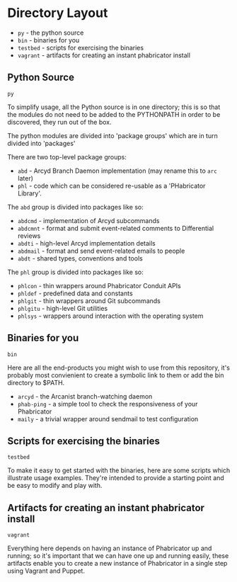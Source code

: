 Directory Layout
================

* `py` - the python source
* `bin` - binaries for you
* `testbed` - scripts for exercising the binaries
* `vagrant` - artifacts for creating an instant phabricator install

Python Source
-------------

`py`

To simplify usage, all the Python source is in one directory; this is so
that the modules do not need to be added to the PYTHONPATH in order to be
discovered, they run out of the box.

The python modules are divided into 'package groups' which are in turn
divided into 'packages'

There are two top-level package groups:
* `abd` - Arcyd Branch Daemon implementation (may rename this to `arc` later)
* `phl` - code which can be considered re-usable as a 'PHabricator Library'.

The `abd` group is divided into packages like so:
* `abdcmd` - implementation of Arcyd subcommands
* `abdcmnt` - format and submit event-related comments to Differential reviews
* `abdti` - high-level Arcyd implementation details
* `abdmail` - format and send event-related emails to people
* `abdt` - shared types, conventions and tools

The `phl` group is divided into packages like so:
* `phlcon` - thin wrappers around Phabricator Conduit APIs
* `phldef` - predefined data and constants
* `phlgit` - thin wrappers around Git subcommands
* `phlgitu` - high-level Git utilities
* `phlsys` - wrappers around interaction with the operating system

Binaries for you
----------------

`bin`

Here are all the end-products you might wish to use from this repository,
it's probably most convienient to create a symbolic link to them or add
the bin directory to $PATH.

* `arcyd` - the Arcanist branch-watching daemon
* `phab-ping` - a simple tool to check the responsiveness of your Phabricator
* `maily` - a trivial wrapper around sendmail to test configuration

Scripts for exercising the binaries
-----------------------------------

`testbed`

To make it easy to get started with the binaries, here are some scripts which
illustrate usage examples.  They're intended to provide a starting point and
be easy to modify and play with.

Artifacts for creating an instant phabricator install
-----------------------------------------------------

`vagrant`

Everything here depends on having an instance of Phabricator up and running;
so it's important that we can have one up and running easily, these artifacts
enable you to create a new instance of Phabricator in a single step using
Vagrant and Puppet.
